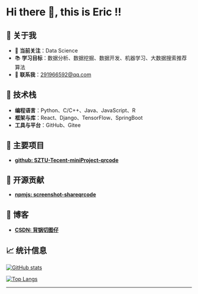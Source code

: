 # Hi there 👋, this is Eric !!

## 👋 关于我

- 🌟 **当前关注**：Data Science
- 📚 **学习目标**：数据分析、数据挖掘、数据开发、机器学习、大数据搜索推荐算法
- 💬 **联系我**：291966592@qq.com

## 🔧 技术栈

- **编程语言**：Python、C/C++、Java、JavaScript、R
- **框架与库**：React、Django、TensorFlow、SpringBoot
- **工具与平台**：GitHub、Gitee

## 🚀 主要项目

- **[github: SZTU-Tecent-miniProject-qrcode](https://github.com/Eric-sodiumsea/SZTU-Tecent-miniProject-qrcode)**

## 🌟 开源贡献

- **[npmjs: screenshot-shareqrcode](https://www.npmjs.com/package/screenshot-shareqrcode)**

## 📝 博客

- **[CSDN: 背锅切图仔](https://blog.csdn.net/weixin_51250927?spm=1000.2115.3001.5343)**

## 📈 统计信息

[![GitHub stats](https://github-readme-stats.vercel.app/api?username=Eric-sodiumsea&show_icons=true&hide_title=true&count_private=true&hide=prs)](https://github.com/Eric-sodiumsea)

[![Top Langs](https://github-readme-stats.vercel.app/api/top-langs/?username=Eric-sodiumsea&layout=compact&hide_title=true)](https://github.com/Eric-sodiumsea)

---
